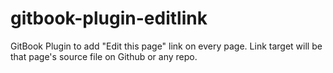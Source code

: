 # gitbook-plugin-editlink
GitBook Plugin to add \"Edit this page\" link on every page. Link target will be that page's source file on Github or any repo.
